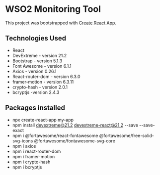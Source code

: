 # WSO2 Monitoring Tool

This project was bootstrapped with [Create React App](https://github.com/facebook/create-react-app).

## Technologies Used
- React
- DevExtreme - version 21.2
- Bootstrap - version 5.1.3
- Font Awesome - version 6.1.1
- Axios - version 0.26.1
- React-router-dom - version 6.3.0
- framer-motion - version 6.3.11
- crypto-hash - version 2.0.1
- bcryptjs -version 2.4.3

## Packages installed

- npx create-react-app my-app
- npm install devextreme@21.2 devextreme-react@21.2 --save --save-exact
- npm i @fortawesome/react-fontawesome @fortawesome/free-solid-svg-icons @fortawesome/fontawesome-svg-core
- npm i axios
- npm i react-router-dom
- npm i framer-motion
- npm i crypto-hash
- npm i bcryptjs